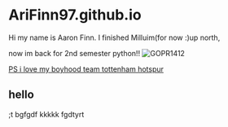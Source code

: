 # AriFinn97.github.io

Hi my name is Aaron Finn.
I finished  Milluim(for now :)up north, 

now im back for 2nd semester python!!
 ![GOPR1412](https://github.com/user-attachments/assets/473969f6-fdd9-42f2-9f39-4600109df80e)

[PS i love my boyhood team tottenham hotspur](https://www.bbc.com/sport/football/teams/tottenham-hotspur)

## hello
;t
bgfgdf
kkkkk
fgdtyrt


